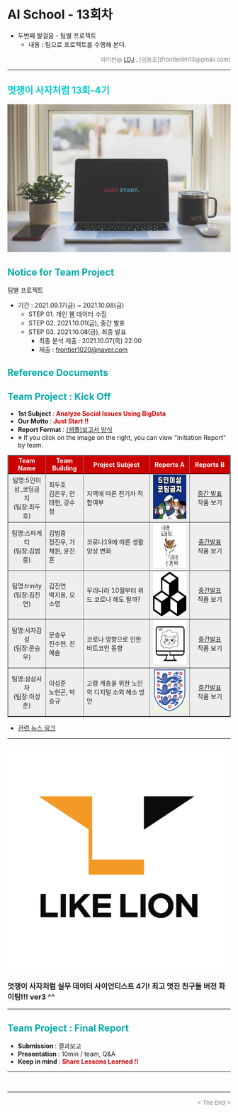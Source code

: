
# AI School - 13회차
* 두번째 발걸음 - 팀별 프로젝트
  * 내용 : 팀으로 프로젝트를 수행해 본다.

<div align='right'>
    <font size=2 color='gray'>파이썬@ <font color='blue'>
       <a href='https://www.facebook.com/dongjo.lim.7'>LDJ</a>
    </font>, [임동조](frontierlim13@gmail.com)</font></div>
<hr>

<h2><font color="#00CCCC"><b>멋쟁이 사자처럼 13회-4기</b></font></h2>

<img src="./images/just_start.jpg">

## <font color='#00AAAA'>Notice for Team Project</font>

팀별 프로젝트
* 기간 : 2021.09.17(금) ~ 2021.10.08(금)<br>
  * STEP 01. 개인 웹 데이터 수집
  * STEP 02. 2021.10.01(금), 중간 발표<br>
  * STEP 03. 2021.10.08(금), 최종 발표<br>
    * 최종 분석 제출 : 2021.10.07(목) 22:00
	* 제출 : frontier1020@naver.com


## <font color='#00AAAA'>Reference Documents</font>

##  <font color='#00AAAA'>Team Project : Kick Off</font>

- <b>1st Subject </b>: <font color='#CC0000'><b>Analyze Social Issues Using BigData </b></font>
- <b>Our Motto   </b>: <font color='#CC0000'><b> Just Start !! </b></font>
- <b>Report Format </b>: <a href="./docu/LikeLion10_프로젝트보고서_포맷_OOO팀.docx">(샘플)보고서 양식</a>
- ※ If you click on the image on the right, you can view "Initiation Report" by team.


<div align="left">
<table border=1 bgcolor="#EEEEEE">
	<tr bgcolor="#CC0000">
		<td width="100">
		<div align="center"><font color="#FFFFFF"><b>Team Name</b></font></div>
		</td>
		<td width="100">
		<div align="center"><font color="#FFFFFF"><b>Team Building</b></font></div>
		</td>
		<td width="300">
		<div align="center"><font color="#FFFFFF"><b>Project Subject</b></font></div>
		</td>
		<td width="120">
		<div align="center"><font color="#FFFFFF"><b>Reports A</b></font></div>
		</td>
		<td width="120">
		<div align="center"><font color="#FFFFFF"><b>Reports B</b></font></div>
		</td>
	</tr>
	<tr>
		<td>
        <div align="center"> 팀명:5인이상_코딩금지 <br/>(팀장:최두호)<br/> 
            <b></b>
		</div>
		</td>
		<td>
            <div align="left">최두호<br/>김은우, 안태현, 강수정</div>
        </td>
		<td>
			<div align="left"> 지역에 따른 전기차 적합여부 </div></td>
		<td>
            <div align="center"> 
			<a href="./reports/LikeLion_1차_프로젝트계획서_5인이상_코딩금지.pdf">
				<img src='images/01_five.png' width=200 height=100  alt="5인이상_코딩금지"></a>
            </div>
        </td>
		<td>
            <div align="center"> 
			<a href="./reports/LikeLion_1차_중간발표.pdf">중간 발표</a><br>
			<a>작품 보기</a><br>
            </div>
        </td>
	</tr>
	<tr>
		<td>
        <div align="center"> 팀명:스파게티<br/>(팀장:김범중)<br/> 
            <b></b>
		</div>
		</td>
		<td>
            <div align="left">김범중<br/>정진우, 가채원, 윤진훈</div>
        </td>
		<td>
			<div align="left"> 코로나19에 따른 생활 양상 변화 </div></td>
		<td>
            <div align="center"> 
			<a href="./reports/LikeLion_1차_프로젝트계획서_스파게티.pdf">
				<img src='images/02_spa.jpg' width=200 height=100  alt="스파게티"></a>
            </div>
        </td>
		<td>
            <div align="center"> 
			<a href="./reports/LikeLion_1차_중간발표.pdf">중간발표</a><br>
			<a>작품 보기</a><br>
            </div>
        </td>
	</tr>
	<tr>
		<td>
			<div align="center"> 팀명:trinity<br/>(팀장:김진연)<br/> 
				<b></b>
			</div>
		</td>
		<td>
            <div align="left">김진연<br/> 박지용, 오소영 </div>
        </td>
		<td>
			<div align="left"> 우리나라 10월부터 위드 코로나 해도 될까? </div></td>
		<td>
            <div align="center">
			<a href="reports/사자들_박성준.pdf">
				<img src='images/03_trinity.png' width=200 height=100 alt="trinity">
			</a>    
            </div>
        </td>
		<td>
            <div align="center"> 
			<a href="./reports/LikeLion_1차_중간발표.pdf">중간발표</a><br>
			<a>작품 보기</a><br>
            </div>
        </td>
	</tr>
	<tr>
		<td>
        <div align="center"> 팀명:사자감성 <br/>(팀장:문승우)<br/> 
            <b></b>
		</div>
		</td>
		<td>
            <div align="left">문승우<br/> 진수현, 전예슬 </div>
        </td>
		<td>
			<div align="left"> 코로나 영향으로 인한 비트코인 동향 </div></td>
		<td>
            <div align="center">
			<a href="./report/LikeLion_1차_프로젝트계획서_사자감성.pdf">
				<img src='images/04_lion.jpg' width=200 height=100 alt="사자감성">
			</a>    
            </div>
        </td>
		<td>
            <div align="center"> 
			<a href="./reports/LikeLion_1차_중간발표.pdf">중간발표</a><br>
			<a>작품 보기</a><br>
            </div>
        </td>
	</tr>
	<tr>
		<td>
        <div align="center"> 팀명:삼삼사자<br/>(팀장:이성준)<br/> 
            <b></b>
		</div>
		</td>
		<td>
            <div align="left">이성준<br/> 노현곤, 박승규 </div>
        </td>
		<td>
		    <div align="left"> 고령 계층을 위한 노인의 디지털 소외 해소 방안   </div></td>
		<td>
            <div align="center"> 
			<a href="./report/LikeLion_1차_프로젝트계획서_삼삼사자.pdf">
				<img src='images/05_33lion.png' width=200 height=100 alt="삼삼사자">
			</a>
            </div>
        </td>
		<td>
            <div align="center"> 
			<a href="./reports/LikeLion_1차_중간발표.pdf">중간발표</a><br>
			<a>작품 보기</a><br>
            </div>
        </td>
	</tr>

</table>
</div>

<ul>
<li><a href="https://ldjwj.github.io/LikeLion_13th_DataCourse/04_team_project/news/list_index.html">관련 뉴스 링크</a></li>
</ul>

<hr>

[![Video Label](images/basiclogo_E_H_노션.jpg)](____) 
### 멋쟁이 사자처럼 실무 데이터 사이언티스트 4기!  최고 멋진 친구들 버전 화이팅!!! ver3 ^^


<hr>

##  <font color='#00AAAA'>Team Project : Final Report</font>
- <b>Submission   </b>: 결과보고
- <b>Presentation </b>: 10min / team, Q&A
- <b>Keep in mind </b>: <font color='#CC0000'><b> Share Lessons Learned !! </b></font>
<hr>

<br>
<hr>
<div align='right'><font size=2 color='gray'> &lt; The End &gt; </font></div>
